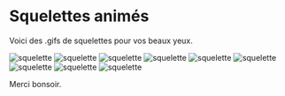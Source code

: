 Squelettes animés
=================

Voici des .gifs de squelettes pour vos beaux yeux.

![squelette](https://github.com/f0c300/f0c300.github.io/skeletons/Dancing_skull.gif) 
![squelette](https://github.com/f0c300/f0c300.github.io/skeletons/Flying_Skeleton_Hell.gif) 
![squelette](https://github.com/f0c300/f0c300.github.io/skeletons/HalloweenCasketSkeletonBLP.gif
) 
![squelette](https://github.com/f0c300/f0c300.github.io/skeletons/HalloweenGraveyardBLP.gif) 
![squelette](https://github.com/f0c300/f0c300.github.io/skeletons/Moving-picture-skull-playing-coronet-animation.gif) 
![squelette](https://github.com/f0c300/f0c300.github.io/skeletons/Skeleton.gif) 
![squelette](https://github.com/f0c300/f0c300.github.io/skeletons/animated-skeleton-image-0014.gif) 
![squelette](https://github.com/f0c300/f0c300.github.io/skeletons/dance.gif) 
![squelette](https://github.com/f0c300/f0c300.github.io/skeletons/giphy.gif)

Merci bonsoir. 
